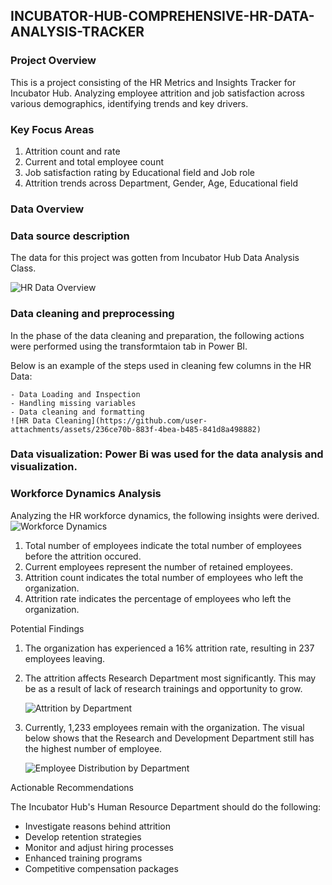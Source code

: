 ## INCUBATOR-HUB-COMPREHENSIVE-HR-DATA-ANALYSIS-TRACKER

### Project Overview
This is a project consisting of the HR Metrics and Insights Tracker for Incubator Hub. Analyzing employee attrition and job satisfaction across various demographics, identifying trends and key drivers.

### Key Focus Areas
1. Attrition count and rate
2. Current and total employee count
3. Job satisfaction rating by Educational field and Job role
4. Attrition trends across Department, Gender, Age, Educational field

### Data Overview
### Data source description
   
The data for this project was gotten from Incubator Hub Data Analysis Class.

![HR Data Overview](https://github.com/user-attachments/assets/ddc96d6d-ee01-4650-a2f8-fa5074bbead9)    

### Data cleaning and preprocessing
   
   In the phase of the data cleaning and preparation, the following actions were performed using the transformtaion tab in Power BI.
   
   Below is an example of the steps used in cleaning few columns in the HR Data:
   
    - Data Loading and Inspection
    - Handling missing variables
    - Data cleaning and formatting
    ![HR Data Cleaning](https://github.com/user-attachments/assets/236ce70b-883f-4bea-b485-841d8a498882)

### Data visualization: Power Bi was used for the data analysis and visualization.

### Workforce Dynamics Analysis
Analyzing the HR workforce dynamics, the following insights were derived.
   ![Workforce Dynamics](https://github.com/user-attachments/assets/89519b06-1b5f-48e6-93c1-62d2d76d07b3)

1. Total number of employees indicate the total number of employees before the attrition occured.
2. Current employees represent the number of retained employees.
3. Attrition count indicates the total number of employees who left the organization.
4. Attrition rate indicates the percentage of employees who left the organization.

Potential Findings
1. The organization has experienced a 16% attrition rate, resulting in 237 employees leaving.
2. The attrition affects Research Department most significantly. This may be as a result of lack of research trainings and opportunity to grow.
   
   ![Attrition by Department](https://github.com/user-attachments/assets/4419b8ac-a415-460a-a5b8-4dd407dbeea6)
  
3. Currently, 1,233 employees remain with the organization. The visual below shows that the Research and Development Department still has the highest number of employee.
   
   ![Employee Distribution by Department](https://github.com/user-attachments/assets/b4c7bb1e-9881-43a8-aea9-6ba57b032cd5)

Actionable Recommendations

The Incubator Hub's Human Resource Department should do the following:
   - Investigate reasons behind attrition
   - Develop retention strategies
   - Monitor and adjust hiring processes
   - Enhanced training programs
   - Competitive compensation packages
